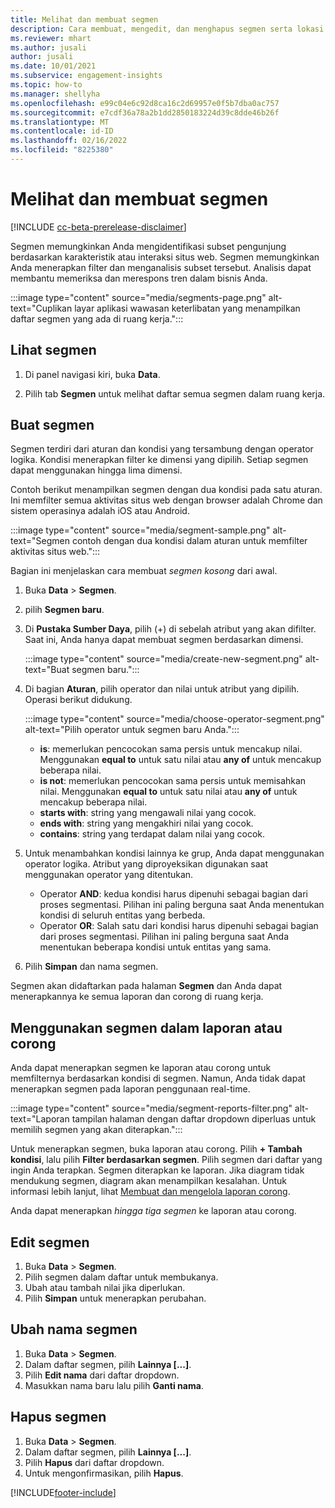 ```yaml
---
title: Melihat dan membuat segmen
description: Cara membuat, mengedit, dan menghapus segmen serta lokasi penggunaannya.
ms.reviewer: mhart
ms.author: jusali
author: jusali
ms.date: 10/01/2021
ms.subservice: engagement-insights
ms.topic: how-to
ms.manager: shellyha
ms.openlocfilehash: e99c04e6c92d8ca16c2d69957e0f5b7dba0ac757
ms.sourcegitcommit: e7cdf36a78a2b1dd2850183224d39c8dde46b26f
ms.translationtype: MT
ms.contentlocale: id-ID
ms.lasthandoff: 02/16/2022
ms.locfileid: "8225380"
---
```

# <a name="view-and-create-segments"></a>Melihat dan membuat segmen

[!INCLUDE [cc-beta-prerelease-disclaimer](includes/cc-beta-prerelease-disclaimer.md)]

Segmen memungkinkan Anda mengidentifikasi subset pengunjung berdasarkan karakteristik atau interaksi situs web. Segmen memungkinkan Anda menerapkan filter dan menganalisis subset tersebut. Analisis dapat membantu memeriksa dan merespons tren dalam bisnis Anda. 

:::image type="content" source="media/segments-page.png" alt-text="Cuplikan layar aplikasi wawasan keterlibatan yang menampilkan daftar segmen yang ada di ruang kerja.":::

## <a name="view-segments"></a>Lihat segmen

1. Di panel navigasi kiri, buka **Data**. 

1. Pilih tab **Segmen** untuk melihat daftar semua segmen dalam ruang kerja. 

## <a name="create-a-segment"></a>Buat segmen

Segmen terdiri dari aturan dan kondisi yang tersambung dengan operator logika. Kondisi menerapkan filter ke dimensi yang dipilih. Setiap segmen dapat menggunakan hingga lima dimensi.

Contoh berikut menampilkan segmen dengan dua kondisi pada satu aturan. Ini memfilter semua aktivitas situs web dengan browser adalah Chrome dan sistem operasinya adalah iOS atau Android.

:::image type="content" source="media/segment-sample.png" alt-text="Segmen contoh dengan dua kondisi dalam aturan untuk memfilter aktivitas situs web.":::

Bagian ini menjelaskan cara membuat *segmen kosong* dari awal.

1. Buka **Data** > **Segmen**.

1. pilih **Segmen baru**.

1. Di **Pustaka Sumber Daya**, pilih (+) di sebelah atribut yang akan difilter. Saat ini, Anda hanya dapat membuat segmen berdasarkan dimensi.

   :::image type="content" source="media/create-new-segment.png" alt-text="Buat segmen baru.":::

1. Di bagian **Aturan**, pilih operator dan nilai untuk atribut yang dipilih. Operasi berikut didukung.

   :::image type="content" source="media/choose-operator-segment.png" alt-text="Pilih operator untuk segmen baru Anda.":::

   - **is**: memerlukan pencocokan sama persis untuk mencakup nilai. Menggunakan **equal to** untuk satu nilai atau **any of** untuk mencakup beberapa nilai.
   - **is not**: memerlukan pencocokan sama persis untuk memisahkan nilai. Menggunakan **equal to** untuk satu nilai atau **any of** untuk mencakup beberapa nilai.
   - **starts with**: string yang mengawali nilai yang cocok.
   - **ends with**: string yang mengakhiri nilai yang cocok.
   - **contains**: string yang terdapat dalam nilai yang cocok.

1. Untuk menambahkan kondisi lainnya ke grup, Anda dapat menggunakan operator logika. Atribut yang diproyeksikan digunakan saat menggunakan operator yang ditentukan.
   - Operator **AND**: kedua kondisi harus dipenuhi sebagai bagian dari proses segmentasi. Pilihan ini paling berguna saat Anda menentukan kondisi di seluruh entitas yang berbeda.
   - Operator **OR**: Salah satu dari kondisi harus dipenuhi sebagai bagian dari proses segmentasi. Pilihan ini paling berguna saat Anda menentukan beberapa kondisi untuk entitas yang sama.

1. Pilih **Simpan** dan nama segmen. 

Segmen akan didaftarkan pada halaman **Segmen** dan Anda dapat menerapkannya ke semua laporan dan corong di ruang kerja.

## <a name="use-a-segment-in-a-report-or-funnel"></a>Menggunakan segmen dalam laporan atau corong

Anda dapat menerapkan segmen ke laporan atau corong untuk memfilternya berdasarkan kondisi di segmen. Namun, Anda tidak dapat menerapkan segmen pada laporan penggunaan real-time.

:::image type="content" source="media/segment-reports-filter.png" alt-text="Laporan tampilan halaman dengan daftar dropdown diperluas untuk memilih segmen yang akan diterapkan.":::

Untuk menerapkan segmen, buka laporan atau corong. Pilih **+ Tambah kondisi**, lalu pilih **Filter berdasarkan segmen**. Pilih segmen dari daftar yang ingin Anda terapkan. Segmen diterapkan ke laporan. Jika diagram tidak mendukung segmen, diagram akan menampilkan kesalahan. Untuk informasi lebih lanjut, lihat [Membuat dan mengelola laporan corong](funnel-reports.md).
 
Anda dapat menerapkan *hingga tiga segmen* ke laporan atau corong.

## <a name="edit-a-segment"></a>Edit segmen

1. Buka **Data** > **Segmen**.
1. Pilih segmen dalam daftar untuk membukanya. 
1. Ubah atau tambah nilai jika diperlukan.
1. Pilih **Simpan** untuk menerapkan perubahan.

## <a name="change-the-name-of-a-segment"></a>Ubah nama segmen

1. Buka **Data** > **Segmen**.
1. Dalam daftar segmen, pilih **Lainnya [...]**. 
1. Pilih **Edit nama** dari daftar dropdown.
1. Masukkan nama baru lalu pilih **Ganti nama**.

## <a name="delete-a-segment"></a>Hapus segmen

1. Buka **Data** > **Segmen**.
1. Dalam daftar segmen, pilih **Lainnya [...]**. 
1. Pilih **Hapus** dari daftar dropdown.
1. Untuk mengonfirmasikan, pilih **Hapus**.



[!INCLUDE[footer-include](../includes/footer-banner.md)]
